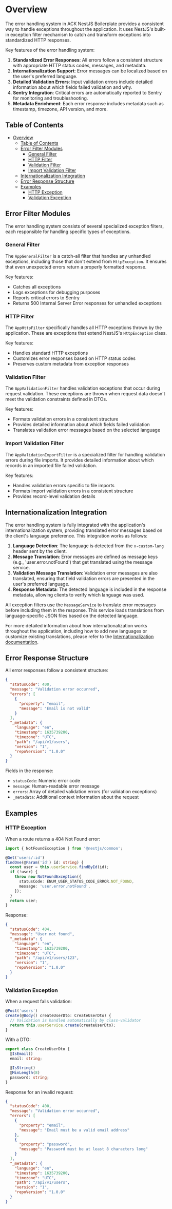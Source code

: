 # Overview

The error handling system in ACK NestJS Boilerplate provides a consistent way to handle exceptions throughout the application. It uses NestJS's built-in exception filter mechanism to catch and transform exceptions into standardized HTTP responses.

Key features of the error handling system:

1. **Standardized Error Responses**: All errors follow a consistent structure with appropriate HTTP status codes, messages, and metadata.
2. **Internationalization Support**: Error messages can be localized based on the user's preferred language.
3. **Detailed Validation Errors**: Input validation errors include detailed information about which fields failed validation and why.
4. **Sentry Integration**: Critical errors are automatically reported to Sentry for monitoring and troubleshooting.
5. **Metadata Enrichment**: Each error response includes metadata such as timestamp, timezone, API version, and more.

## Table of Contents
- [Overview](#overview)
  - [Table of Contents](#table-of-contents)
  - [Error Filter Modules](#error-filter-modules)
    - [General Filter](#general-filter)
    - [HTTP Filter](#http-filter)
    - [Validation Filter](#validation-filter)
    - [Import Validation Filter](#import-validation-filter)
  - [Internationalization Integration](#internationalization-integration)
  - [Error Response Structure](#error-response-structure)
  - [Examples](#examples)
    - [HTTP Exception](#http-exception)
    - [Validation Exception](#validation-exception)

## Error Filter Modules

The error handling system consists of several specialized exception filters, each responsible for handling specific types of exceptions.

### General Filter

The `AppGeneralFilter` is a catch-all filter that handles any unhandled exceptions, including those that don't extend from `HttpException`. It ensures that even unexpected errors return a properly formatted response.

Key features:
- Catches all exceptions
- Logs exceptions for debugging purposes
- Reports critical errors to Sentry
- Returns 500 Internal Server Error responses for unhandled exceptions

### HTTP Filter

The `AppHttpFilter` specifically handles all HTTP exceptions thrown by the application. These are exceptions that extend NestJS's `HttpException` class.

Key features:
- Handles standard HTTP exceptions
- Customizes error responses based on HTTP status codes
- Preserves custom metadata from exception responses

### Validation Filter

The `AppValidationFilter` handles validation exceptions that occur during request validation. These exceptions are thrown when request data doesn't meet the validation constraints defined in DTOs.

Key features:
- Formats validation errors in a consistent structure
- Provides detailed information about which fields failed validation
- Translates validation error messages based on the selected language

### Import Validation Filter

The `AppValidationImportFilter` is a specialized filter for handling validation errors during file imports. It provides detailed information about which records in an imported file failed validation.

Key features:
- Handles validation errors specific to file imports
- Formats import validation errors in a consistent structure
- Provides record-level validation details

## Internationalization Integration

The error handling system is fully integrated with the application's internationalization system, providing translated error messages based on the client's language preference. This integration works as follows:

1. **Language Detection**: The language is detected from the `x-custom-lang` header sent by the client.
2. **Message Translation**: Error messages are defined as message keys (e.g., 'user.error.notFound') that get translated using the message service.
3. **Validation Message Translation**: Validation error messages are also translated, ensuring that field validation errors are presented in the user's preferred language.
4. **Response Metadata**: The detected language is included in the response metadata, allowing clients to verify which language was used.

All exception filters use the `MessageService` to translate error messages before including them in the response. This service loads translations from language-specific JSON files based on the detected language.

For more detailed information about how internationalization works throughout the application, including how to add new languages or customize existing translations, please refer to the [Internationalization documentation](internationalization.md).

## Error Response Structure

All error responses follow a consistent structure:

```json
{
  "statusCode": 400,
  "message": "Validation error occurred",
  "errors": [
    {
      "property": "email",
      "message": "Email is not valid"
    }
  ],
  "_metadata": {
    "language": "en",
    "timestamp": 1635739200,
    "timezone": "UTC",
    "path": "/api/v1/users",
    "version": "1",
    "repoVersion": "1.0.0"
  }
}
```

Fields in the response:
- `statusCode`: Numeric error code
- `message`: Human-readable error message
- `errors`: Array of detailed validation errors (for validation exceptions)
- `_metadata`: Additional context information about the request

## Examples

### HTTP Exception

When a route returns a 404 Not Found error:

```typescript
import { NotFoundException } from '@nestjs/common';

@Get('users/:id')
findOne(@Param('id') id: string) {
  const user = this.userService.findById(id);
  if (!user) {
    throw new NotFoundException({
      statusCode: ENUM_USER_STATUS_CODE_ERROR.NOT_FOUND,
      message: 'user.error.notFound',
    });
  }
  return user;
}
```

Response:
```json
{
  "statusCode": 404,
  "message": "User not found",
  "_metadata": {
    "language": "en",
    "timestamp": 1635739200,
    "timezone": "UTC",
    "path": "/api/v1/users/123",
    "version": "1",
    "repoVersion": "1.0.0"
  }
}
```

### Validation Exception

When a request fails validation:

```typescript
@Post('users')
create(@Body() createUserDto: CreateUserDto) {
  // Validation is handled automatically by class-validator
  return this.userService.create(createUserDto);
}
```

With a DTO:
```typescript
export class CreateUserDto {
  @IsEmail()
  email: string;

  @IsString()
  @MinLength(8)
  password: string;
}
```

Response for an invalid request:
```json
{
  "statusCode": 400,
  "message": "Validation error occurred",
  "errors": [
    {
      "property": "email",
      "message": "Email must be a valid email address"
    },
    {
      "property": "password",
      "message": "Password must be at least 8 characters long"
    }
  ],
  "_metadata": {
    "language": "en",
    "timestamp": 1635739200,
    "timezone": "UTC", 
    "path": "/api/v1/users",
    "version": "1",
    "repoVersion": "1.0.0"
  }
}
```

